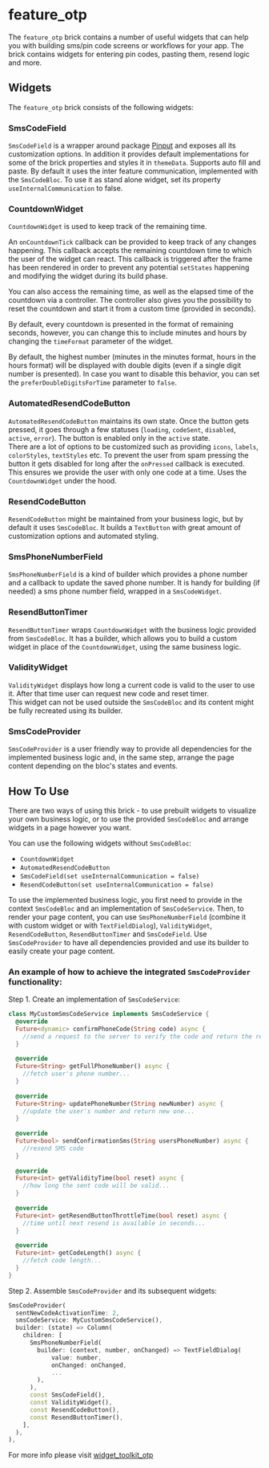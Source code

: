 # feature_otp

The `feature_otp` brick contains a number of useful widgets that can help you with building sms/pin code screens or workflows for your app. The brick contains widgets for entering pin codes, pasting them, resend logic and more.

## Widgets

The `feature_otp` brick consists of the following widgets:

### SmsCodeField

`SmsCodeField` is a wrapper around package [Pinput](https://pub.dev/packages/pinput) and exposes all its customization options. In addition it provides default implementations for some of the brick properties and styles it in `themeData`. Supports auto fill and paste. By default it uses the inter feature communication, implemented with the `SmsCodeBloc`. To use it as stand alone widget, set its property `useInternalCommunication` to false.

### CountdownWidget

`CountdownWidget` is used to keep track of the remaining time.

An `onCountdownTick` callback can be provided to keep track of any changes happening. This callback accepts the remaining countdown time to which the user of the widget can react. This callback is triggered after the frame has been rendered in order to prevent any potential `setStates` happening and modifying the widget during its build phase.

You can also access the remaining time, as well as the elapsed time of the countdown via a controller.  The controller also gives you the possibility to reset the countdown and start it from a custom time (provided in seconds).

By default, every countdown is presented in the format of remaining seconds, however, you can change this to include minutes and hours by changing the `timeFormat` parameter of the widget.

By default, the highest number (minutes in the minutes format, hours in the hours format) will be displayed with double digits (even if a single digit number is presented). In case you want to disable this behavior, you can set the `preferDoubleDigitsForTime` parameter to `false`.

### AutomatedResendCodeButton

`AutomatedResendCodeButton` maintains its own state. Once the button gets pressed, it goes through a few statuses (`loading`, `codeSent`, `disabled`, `active`, `error`). The button is enabled only in the `active` state.  
There are a lot of options to be customized such as providing `icons`, `labels`, `colorStyles`, `textStyles` etc. To prevent the user from spam pressing the button it gets disabled for long after the `onPressed` callback is executed.  
This ensures we provide the user with only one code at a time. Uses the `CountdownWidget` under the hood.

### ResendCodeButton

`ResendCodeButton` might be maintained from your business logic, but by default it uses `SmsCodeBloc`. It builds a `TextButton` with great amount of customization options and automated styling.

### SmsPhoneNumberField

`SmsPhoneNumberField` is a kind of builder which provides a phone number and a callback to update the saved phone number. It is handy for building (if needed) a sms phone number field, wrapped in a `SmsCodeWidget`.

### ResendButtonTimer

`ResendButtonTimer` wraps `CountdownWidget` with the business logic provided from `SmsCodeBloc`. It has a builder, which allows you to build a custom widget in place of the `CountdownWidget`, using the same business logic.

### ValidityWidget

`ValidityWidget` displays how long a current code is valid to the user to use it. After that time user can request new code and reset timer.  
This widget can not be used outside the `SmsCodeBloc` and its content might be fully recreated using its builder.

### SmsCodeProvider

`SmsCodeProvider` is a user friendly way to provide all dependencies for the implemented business logic and, in the same step, arrange the page content depending on the bloc's states and events.

## How To Use

There are two ways of using this brick - to use prebuilt widgets to visualize your own business logic, or to use the provided `SmsCodeBloc` and arrange widgets in a page however you want.

You can use the following widgets without `SmsCodeBloc`:

- `CountdownWidget`
- `AutomatedResendCodeButton`
- `SmsCodeField(set useInternalCommunication = false)`
- `ResendCodeButton(set useInternalCommunication = false)`

To use the implemented business logic, you first need to provide in the context `SmsCodeBloc` and an implementation of `SmsCodeService`. Then, to render your page content, you can use `SmsPhoneNumberField`  (combine it with custom widget or with `TextFieldDialog`), `ValidityWidget`, `ResendCodeButton`, `ResendButtonTimer` and `SmsCodeField`. Use `SmsCodeProvider` to have all dependencies provided and use its builder to easily create your page content.

### An example of how to achieve the integrated `SmsCodeProvider` functionality:

Step 1. Create an implementation of `SmsCodeService`:
```dart
class MyCustomSmsCodeService implements SmsCodeService {  
  @override  
  Future<dynamic> confirmPhoneCode(String code) async {  
    //send a request to the server to verify the code and return the response...  
  }  
  
  @override  
  Future<String> getFullPhoneNumber() async {  
    //fetch user's phone number...  
  }  
  
  @override  
  Future<String> updatePhoneNumber(String newNumber) async {  
    //update the user's number and return new one...  
  }  
  
  @override  
  Future<bool> sendConfirmationSms(String usersPhoneNumber) async {  
    //resend SMS code  
  }  
  
  @override  
  Future<int> getValidityTime(bool reset) async {  
    //how long the sent code will be valid...  
  }  
  
  @override  
  Future<int> getResendButtonThrottleTime(bool reset) async {  
    //time until next resend is available in seconds...  
  }  
  
  @override  
  Future<int> getCodeLength() async {  
    //fetch code length...  
  }  
}
```

Step 2. Assemble `SmsCodeProvider` and its subsequent widgets:
```dart
SmsCodeProvider(  
  sentNewCodeActivationTime: 2,  
  smsCodeService: MyCustomSmsCodeService(),  
  builder: (state) => Column(  
    children: [  
      SmsPhoneNumberField(  
        builder: (context, number, onChanged) => TextFieldDialog(  
            value: number,  
            onChanged: onChanged,  
            ...  
        ),  
      ),  
      const SmsCodeField(),  
      const ValidityWidget(),  
      const ResendCodeButton(),  
      const ResendButtonTimer(),  
    ],  
  ),  
),
```   

For more info please visit [widget_toolkit_otp](https://pub.dev/packages/widget_toolkit_otp)